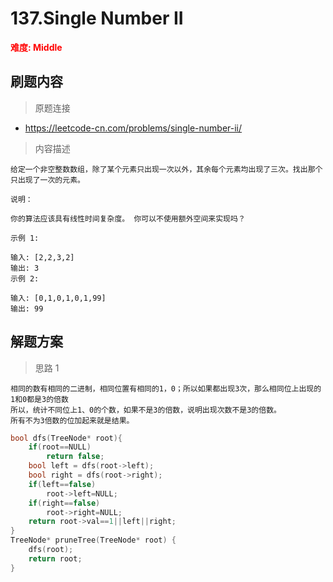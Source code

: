 # 137.Single Number II

**<font color=red>难度: Middle</font>**

 ## 刷题内容
 > 原题连接
* https://leetcode-cn.com/problems/single-number-ii/
 > 内容描述
 ```
给定一个非空整数数组，除了某个元素只出现一次以外，其余每个元素均出现了三次。找出那个只出现了一次的元素。

说明：

你的算法应该具有线性时间复杂度。 你可以不使用额外空间来实现吗？

示例 1:

输入: [2,2,3,2]
输出: 3
示例 2:

输入: [0,1,0,1,0,1,99]
输出: 99
 ```

## 解题方案
> 思路 1
```
相同的数有相同的二进制，相同位置有相同的1，0；所以如果都出现3次，那么相同位上出现的1和0都是3的倍数
所以，统计不同位上1、0的个数，如果不是3的倍数，说明出现次数不是3的倍数。
所有不为3倍数的位加起来就是结果。
```

```cpp
bool dfs(TreeNode* root){
    if(root==NULL)
        return false;
    bool left = dfs(root->left);
    bool right = dfs(root->right);
    if(left==false)
        root->left=NULL;
    if(right==false)
        root->right=NULL;
    return root->val==1||left||right;
}
TreeNode* pruneTree(TreeNode* root) {
    dfs(root);
    return root;
}
```